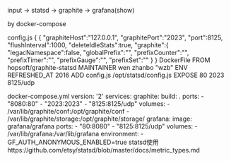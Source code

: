 input -> statsd -> graphite -> grafana(show)

by docker-compose

config.js
    {
      {
          "graphiteHost":"127.0.0.1",
          "graphitePort":"2023",
          "port":8125,
          "flushInterval":1000,
          "deleteIdleStats":true,
          "graphite":{
                  "legacNamespace":false,
                  "globalPrefix":"",
                  "prefixCounter":"",
                  "prefixTimer":"",
                  "prefixGauge":"",
                  "prefixSet":""
          }
     }
DockerFile
    FROM hopsoft/graphite-statsd
    MAINTAINER wen zhanbo "wzb"
    ENV REFRESHED_AT 2016
    ADD config.js /opt/statsd/config.js
    EXPOSE 80 2023 8125/udp

docker-compose.yml
    version: '2'
    services:
      graphite:
        build: .
        ports:
          - "8080:80"
          - "2023:2023"
          - "8125:8125/udp"
        volumes:
          - /var/lib/graphite/conf:/opt/graphite/conf
          - /var/lib/graphite/storage:/opt/graphite/storage/
      grafana:
        image: grafana/grafana
        ports:
          - "80:8080"
          - "8125:8125/udp"
        volumes:
          - /var/lib/grafana:/var/lib/grafana
        environment:
          - GF_AUTH_ANONYMOUS_ENABLED=true
statsd使用https://github.com/etsy/statsd/blob/master/docs/metric_types.md
